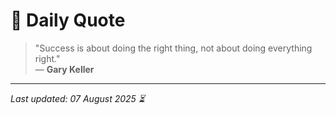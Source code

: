 # 📜 Daily Quote

> "Success is about doing the right thing, not about doing everything right."  
> — **Gary Keller**

---

_Last updated: 07 August 2025 ⏳_
